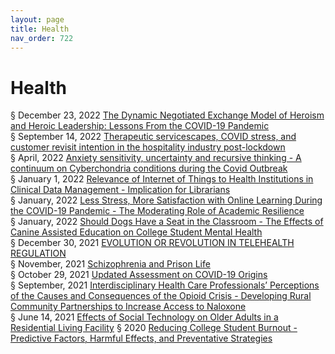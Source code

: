 ```yaml
---
layout: page
title: Health 
nav_order: 722 
---
```


# Health 
§ December 23, 2022 [The Dynamic Negotiated Exchange Model of Heroism and Heroic Leadership: Lessons From the COVID-19 Pandemic](https://archive-t.bsafes.com/docs/T/the-dynamic-negotiated-exchange-model-of-heroism-and-heroic-leadership-lessons-from-the-covid-19-pandemic/)  
§ September 14, 2022 [Therapeutic servicescapes, COVID stress, and customer revisit intention in the hospitality industry post-lockdown](https://archive-t.bsafes.com/docs/T/Therapeutic-Servicescapes-COVID-Stress-and-Customer-Revisit-Intention-in-the-Hospitality-Industry-Post-Lockdown/)  
§ April, 2022 [Anxiety sensitivity, uncertainty and recursive thinking - A continuum on Cyberchondria conditions during the Covid Outbreak](https://archive-a.bsafes.com/docs/A/Anxiety-sensitivity-uncertainty-and-recursive-thinking-A-continuum-on-Cyberchondria-conditions-during-the-Covid-Outbreak/)  
§ January 1, 2022 [Relevance of Internet of Things to Health Institutions in Clinical Data Management - Implication for Librarians](https://archive-r.bsafes.com/docs/R/Relevance-of-Internet-of-Things-to-Health-Institutions-in-Clinical-Data-Management-Implication-for-Librarians/)  
§ January, 2022 [Less Stress, More Satisfaction with Online Learning During the COVID-19 Pandemic - The Moderating Role of Academic Resilience](https://archive-l.bsafes.com/docs/L/Less-Stress-More-Satisfaction-with-Online-Learning-During-the-COVID-19-Pandemic-The-Moderating-Role-of-Academic-Resilience/)  
§ January, 2022 [Should Dogs Have a Seat in the Classroom - The Effects of Canine Assisted Education on College Student Mental Health](https://archive-s.bsafes.com/docs/S/Should-Dogs-Have-a-Seat-in-the-Classroom-The-Effects-of-Canine-Assisted-Education-on-College-Student-Mental-Health/)  
§ December 30, 2021 [EVOLUTION OR REVOLUTION IN TELEHEALTH REGULATION](https://archive-e.bsafes.com/docs/E/EVOLUTION-OR-REVOLUTION-IN-TELEHEALTH-REGULATION/)  
§ November, 2021 [Schizophrenia and Prison Life](https://archive-s.bsafes.com/docs/S/Schizophrenia-an-Prison-Life/)  
§ October 29, 2021 [Updated Assessment on COVID-19 Origins](https://archive-u.bsafes.com/docs/U/Updated-Assessment-on-COVID-19-Origins/)  
§ September, 2021 [Interdisciplinary Health Care Professionals’ Perceptions of the Causes and Consequences of the Opioid Crisis - Developing Rural Community Partnerships to Increase Access to Naloxone](https://archive-i.bsafes.com/docs/I/Interdisciplinary-Health-Care-Professionals’-Perceptions-of-the-Causes-and-Consequences-of-the-Opioid-Crisis-Developing-Rural-Community-Partnerships-to-Increase-Access-to-Naloxone/)  
§ June 14, 2021 [Effects of Social Technology on Older Adults in a Residential Living Facility](https://archive-e.bsafes.com/docs/E/Effects-of-Social-Technology-on-Older-Adults-in-a-Residential-Living-Facility/) 
§ 2020 [Reducing College Student Burnout - Predictive Factors, Harmful Effects, and Preventative Strategies](https://archive-r.bsafes.com/docs/R/Reducing-College-Student-Burnout-Predictive-Factors-Harmful-Effects-and-Preventativ-Strategies/)   
